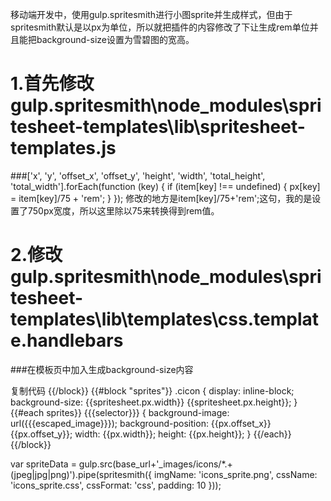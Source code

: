 移动端开发中，使用gulp.spritesmith进行小图sprite并生成样式，但由于spritesmith默认是以px为单位，所以就把插件的内容修改了下让生成rem单位并且能把background-size设置为雪碧图的宽高。

1.首先修改gulp.spritesmith\node_modules\spritesheet-templates\lib\spritesheet-templates.js
=====

###['x', 'y', 'offset_x', 'offset_y', 'height', 'width', 'total_height', 'total_width'].forEach(function (key) {
    if (item[key] !== undefined) {
      px[key] = item[key]/75 + 'rem';
    }
  });
修改的地方是item[key]/75+'rem';这句，我的是设置了750px宽度，所以这里除以75来转换得到rem值。

2.修改gulp.spritesmith\node_modules\spritesheet-templates\lib\templates\css.template.handlebars
=====
###在模板页中加入生成background-size内容

复制代码
{{/block}}
{{#block "sprites"}}
.cicon {
    display: inline-block;
    background-size: {{spritesheet.px.width}} {{spritesheet.px.height}};
}
{{#each sprites}}
{{{selector}}} {
  background-image: url({{{escaped_image}}});
  background-position: {{px.offset_x}} {{px.offset_y}};
  width: {{px.width}};
  height: {{px.height}};
}
{{/each}}
{{/block}}


var spriteData = gulp.src(base_url+'_images/icons/*.+(jpeg|jpg|png)').pipe(spritesmith({
    imgName: 'icons_sprite.png',
    cssName: 'icons_sprite.css',
    cssFormat: 'css',
    padding: 10
  }));
